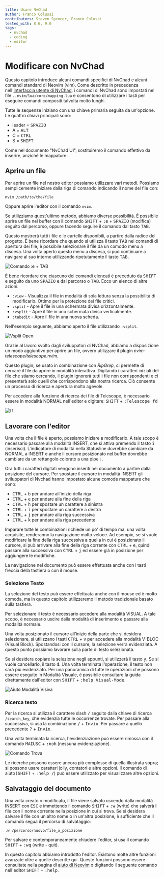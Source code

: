 ```yaml
---
title: Usare NvChad
author: Franco Colussi
contributors: Steven Spencer, Franco Colussi
tested_with: 8.6, 9.0
tags:
  - nvchad
  - coding
  - editor
---
```


# Modificare con NvChad

Questo capitolo introduce alcuni comandi specifici di NvChad e alcuni comandi standard di Neovim (vim).  Come descritto in precedenza nell'[interfaccia utente di NvChad](nvchad_ui.md), i comandi di NvChad sono impostati nel file `..nvim/lua/core/mapping.lua` e consentono di utilizzare i tasti per eseguire comandi compositi talvolta molto lunghi.

Tutte le sequenze iniziano con una chiave primaria seguita da un'opzione. Le quattro chiavi principali sono:

* leader = <kbd>SPAZIO</kbd>
* A = <kbd>ALT</kbd>
* C = <kbd>CTRL</kbd>
* S = <kbd>SHIFT</kbd>

Come nel documento "NvChad UI", sostituiremo il comando effettivo da inserire, anziché le mappature.

## Aprire un file

Per aprire un file nel nostro editor possiamo utilizzare vari metodi. Possiamo semplicemente iniziare dalla riga di comando indicando il nome del file con:

```bash
nvim /path/to/the/file
```

Oppure aprire l'editor con il comando `nvim`.

Se utilizziamo quest'ultimo metodo, abbiamo diverse possibilità. È possibile aprire un file nel buffer con il comando <kbd>SHIFT</kbd> + <kbd>:e</kbd> + <kbd>SPAZIO</kbd> (modifica) seguito dal percorso, oppure facendo seguire il comando dal tasto <kbd>TAB</kbd>.

Questo mostrerà tutti i file e le cartelle disponibili, a partire dalla radice del progetto. È bene ricordare che quando si utilizza il tasto <kbd>TAB</kbd> nei comandi di apertura dei file, è possibile selezionare il file da un comodo menu a discesa. Una volta aperto questo menu a discesa, si può continuare a navigare al suo interno utilizzando ripetutamente il tasto <kbd>TAB</kbd>.

![Comando :e + TAB](../images/e_tab_command.png)

È bene ricordare che ciascuno dei comandi elencati è preceduto da <kbd>SHIFT</kbd> e seguito da uno <kbd>SPAZIO</kbd> e dal percorso o <kbd>TAB</kbd>. Ecco un elenco di altre azioni:

* `:view` - Visualizza il file in modalità di sola lettura senza la possibilità di modificarlo. Ottimo per la protezione dei file critici.
* `:split` - Apre il file in una schermata divisa orizzontalmente.
* `:vsplit` - Apre il file in uno schermata diviso verticalmente.
* `:tabedit` - Apre il file in una nuova scheda.

Nell'esempio seguente, abbiamo aperto il file utilizzando `:vsplit`.

![Vsplit Open](../images/vsplit_open.png)

Grazie al lavoro svolto dagli sviluppatori di NvChad, abbiamo a disposizione un modo aggiuntivo per aprire un file, ovvero utilizzare il plugin *nvim-telescope/telescope.nvim*.

Questo plugin, se usato in combinazione con *RipGrep*, ci permette di cercare il file da aprire in modalità interattiva. Digitando i caratteri iniziali del file che stiamo cercando, il plugin ignorerà tutti i file non corrispondenti e ci presenterà solo quelli che corrispondono alla nostra ricerca. Ciò consente un processo di ricerca e apertura molto agevole.

Per accedere alla funzione di ricerca dei file di Telescope, è necessario essere in modalità NORMAL nell'editor e digitare: <kbd>SHIFT</kbd> + <kbd>:Telescope fd</kbd>

![<leader>ff](../images/leader_ff.png)

## Lavorare con l'editor

Una volta che il file è aperto, possiamo iniziare a modificarlo. A tale scopo è necessario passare alla modalità INSERT, che si attiva premendo il tasto <kbd>i</kbd> (inserisci). L'indicatore di modalità nella Statusline dovrebbe cambiare da NORMAL a INSERT e anche il cursore posizionato nel buffer dovrebbe cambiare da un rettangolo colorato a una pipe `|`.

Ora tutti i caratteri digitati vengono inseriti nel documento a partire dalla posizione del cursore. Per spostare il cursore in modalità INSERT gli sviluppatori di Nvchad hanno impostato alcune comode mappature che sono:

- <kbd>CTRL</kbd> + <kbd>b</kbd> per andare all'inizio della riga
- <kbd>CTRL</kbd> + <kbd>e</kbd> per andare alla fine della riga
- <kbd>CTRL</kbd> + <kbd>h</kbd> per spostare un carattere a sinistra
- <kbd>CTRL</kbd> + <kbd>l</kbd> per spostare un carattere a destra
- <kbd>CTRL</kbd> + <kbd>j</kbd> per andare alla riga successiva
- <kbd>CTRL</kbd> + <kbd>k</kbd> per andare alla riga precedente

Imparare tutte le combinazioni richiede un po' di tempo ma, una volta acquisite, renderanno la navigazione molto veloce. Ad esempio, se si vuole modificare la fine della riga successiva a quella in cui è posizionato il cursore, si può arrivare alla fine della riga corrente con <kbd>CTRL</kbd> + <kbd>e</kbd>, quindi passare alla successiva con <kbd>CTRL</kbd> + <kbd>j</kbd> ed essere già in posizione per aggiungere le modifiche.

La navigazione nel documento può essere effettuata anche con i tasti freccia della tastiera o con il mouse.

### Selezione Testo

La selezione del testo può essere effettuata anche con il mouse ed è molto comoda, ma in questo capitolo utilizzeremo il metodo tradizionale basato sulla tastiera.

Per selezionare il testo è necessario accedere alla modalità VISUAL. A tale scopo, è necessario uscire dalla modalità di inserimento e passare alla modalità normale.

Una volta posizionato il cursore all'inizio della parte che si desidera selezionare, si utilizzano i tasti <kbd>CTRL</kbd> + <kbd>v</kbd> per accedere alla modalità V-BLOC (Visual Block). Spostandosi con il cursore, la selezione verrà evidenziata. A questo punto possiamo lavorare sulla parte di testo selezionata.

Se si desidera copiare la selezione negli appunti, si utilizzerà il tasto <kbd>y</kbd>. Se si vuole cancellarlo, il tasto <kbd>d</kbd>. Una volta terminata l'operazione, il testo non sarà più evidenziato. Per una panoramica di tutte le operazioni che possono essere eseguite in Modalità Visuale, è possibile consultare la guida direttamente dall'editor con <kbd>SHIFT</kbd> + <kbd>:help Visual-Mode</kbd>.

![Aiuto Modalità Visiva](../images/help_visual_mode.png)

### Ricerca testo

Per la ricerca si utilizza il carattere slash <kbd>/</kbd> seguito dalla chiave di ricerca `/search_key`, che evidenzia tutte le occorrenze trovate. Per passare alla successiva, si usa la combinazione <kbd>/</kbd> + <kbd>Invio</kbd>. Per passare a quello precedente <kbd>?</kbd> + <kbd>Invio</kbd>.

Una volta terminata la ricerca, l'evidenziazione può essere rimossa con il comando <kbd>MAIUSC</kbd> + <kbd>:noh</kbd> (nessuna evidenziazione).

![Comando Trova](../images/find_command.png)

Le ricerche possono essere ancora più complesse di quella illustrata sopra; si possono usare caratteri jolly, contatori e altre opzioni. Il comando di aiuto<kbd>(SHIFT</kbd> + <kbd>:help /</kbd>) può essere utilizzato per visualizzare altre opzioni.

## Salvataggio del documento

Una volta creato o modificato, il file viene salvato uscendo dalla modalità INSERT con <kbd>ESC</kbd> e immettendo il comando <kbd>SHIFT</kbd> + <kbd>:w</kbd> (write) che salverà il file con il nome corrente nella posizione in cui si trova. Se si desidera salvare il file con un altro nome o in un'altra posizione, è sufficiente che il comando segua il percorso di salvataggio:

```text
:w /percorso/nuovo/file_o_posizione
```

Per salvare e contemporaneamente chiudere l'editor, si usa il comando <kbd>SHIFT</kbd> + <kbd>:wq</kbd> (write - quit).

In questo capitolo abbiamo introdotto l'editor. Esistono molte altre funzioni avanzate oltre a quelle descritte qui. Queste funzioni possono essere consultate nella pagina di [aiuto di Neovim](https://neovim.io/doc/user/) o digitando il seguente comando nell'editor <kbd>SHIFT</kbd> + <kbd>:help</kbd>.

